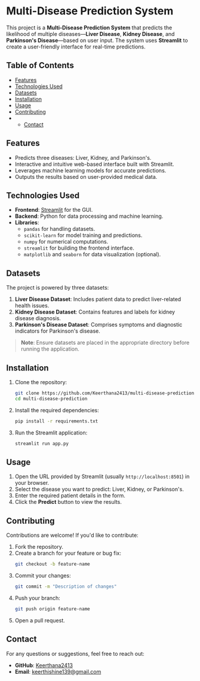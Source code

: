 # Multi-Disease Prediction System

This project is a **Multi-Disease Prediction System** that predicts the likelihood of multiple diseases—**Liver Disease**, **Kidney Disease**, and **Parkinson's Disease**—based on user input. The system uses **Streamlit** to create a user-friendly interface for real-time predictions.

## Table of Contents
- [Features](#features)
- [Technologies Used](#technologies-used)
- [Datasets](#datasets)
- [Installation](#installation)
- [Usage](#usage)
- [Contributing](#contributing)
- - [Contact](#contact)

## Features
- Predicts three diseases: Liver, Kidney, and Parkinson's.
- Interactive and intuitive web-based interface built with Streamlit.
- Leverages machine learning models for accurate predictions.
- Outputs the results based on user-provided medical data.

## Technologies Used
- **Frontend**: [Streamlit](https://streamlit.io/) for the GUI.
- **Backend**: Python for data processing and machine learning.
- **Libraries**:
  - `pandas` for handling datasets.
  - `scikit-learn` for model training and predictions.
  - `numpy` for numerical computations.
  - `streamlit` for building the frontend interface.
  - `matplotlib` and `seaborn` for data visualization (optional).

## Datasets
The project is powered by three datasets:
1. **Liver Disease Dataset**: Includes patient data to predict liver-related health issues.
2. **Kidney Disease Dataset**: Contains features and labels for kidney disease diagnosis.
3. **Parkinson's Disease Dataset**: Comprises symptoms and diagnostic indicators for Parkinson's disease.

> **Note**: Ensure datasets are placed in the appropriate directory before running the application.

## Installation
1. Clone the repository:
   ```bash
   git clone https://github.com/Keerthana2413/multi-disease-prediction.git
   cd multi-disease-prediction
   ```

2. Install the required dependencies:
   ```bash
   pip install -r requirements.txt
   ```

3. Run the Streamlit application:
   ```bash
   streamlit run app.py
   ```

## Usage
1. Open the URL provided by Streamlit (usually `http://localhost:8501`) in your browser.
2. Select the disease you want to predict: Liver, Kidney, or Parkinson's.
3. Enter the required patient details in the form.
4. Click the **Predict** button to view the results.

## Contributing
Contributions are welcome! If you'd like to contribute:
1. Fork the repository.
2. Create a branch for your feature or bug fix:
   ```bash
   git checkout -b feature-name
   ```
3. Commit your changes:
   ```bash
   git commit -m "Description of changes"
   ```
4. Push your branch:
   ```bash
   git push origin feature-name
   ```
5. Open a pull request.

## Contact
For any questions or suggestions, feel free to reach out:
- **GitHub**: [Keerthana2413](https://github.com/Keerthana2413)
- **Email**: keerthishine139@gmail.com
